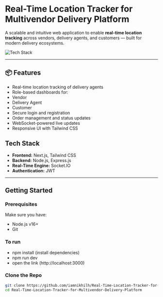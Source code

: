 #  Real-Time Location Tracker for Multivendor Delivery Platform

A scalable and intuitive web application to enable **real-time location tracking** across vendors, delivery agents, and customers — built for modern delivery ecosystems.

![Tech Stack](https://img.shields.io/badge/Tech%20Stack-Next.js%2C%20Node.js%2C%20Socket.IO-informational)

---

## 📦 Features

-  Real-time location tracking of delivery agents
-  Role-based dashboards for:
  - Vendor
  - Delivery Agent
  - Customer
- Secure login and registration
-  Order management and status updates
-  WebSocket-powered live updates
-  Responsive UI with Tailwind CSS

## Tech Stack

- **Frontend:** Next.js, Tailwind CSS
- **Backend:** Node.js, Express.js
- **Real-Time Engine:** Socket.IO
- **Authentication:** JWT

---

## Getting Started

### Prerequisites

Make sure you have:

- Node.js v16+
- Git

### To run 
- npm install (install dependencies)
- npm run dev
- open the link (http://localhost:3000)

### Clone the Repo

```bash
git clone https://github.com/iamnikhilh/Real-Time-Location-Tracker-for-Multivendor-Delivery-Platform.git
cd Real-Time-Location-Tracker-for-Multivendor-Delivery-Platform
